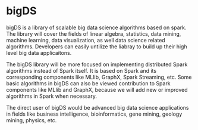 bigDS
========

bigDS is a library of scalable big data science algorithms based on spark. The library will cover the fields of linear algebra, statistics, data mining, machine learning, data visualization, as well data science related algorithms. Developers can easily untilize the liabray to build up their high level big data applicaitons.

The bigDS library will be more focused on implementing distributed Spark algorithms instead of Spark itself. It is based on Spark and its corresponding components like MLlib, GraphX, Spark Streaming, etc. Some basic algorithms in bigDS can also be viewed contribution to Spark components like MLlib and GraphX, because we will add new or improved algorithms in Spark when necessary.

The direct user of bigDS would be advanced big data science applications in fields like business intelligence, bioinformatics, gene mining, geology mining, physics, etc.
